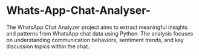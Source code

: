 # Whats-App-Chat-Analyser-
The WhatsApp Chat Analyzer project aims to extract meaningful insights and patterns from WhatsApp chat data using Python. The analysis focuses on understanding communication behaviors, sentiment trends, and key discussion topics within the chat.
